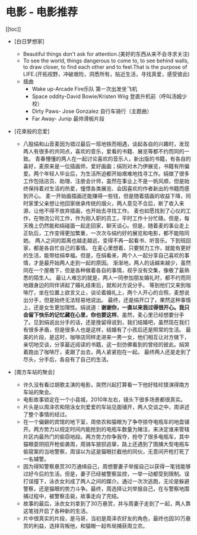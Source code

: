 # 电影 - 电影推荐

[[toc]]

* [白日梦想家]
    * Beautiful things don't ask for attention.(美好的东西从来不会寻求关注)
    * To see the world, things dangerous to come to, to see behind walls, to draw closer, to find each other and to feel.That is the purpose of LIFE.(开拓视野，冲破艰险，洞悉所有，贴近生活，寻找真爱，感受彼此)
    * 插曲
      * Wake up-Arcade Fire乐队 第一次出发坐飞机
      * Space oddity-David Bowie/Kristen Wiig 登直升机前（呼叫汤姆少校）
      * Dirty Paws- Jose Gonzalez 自行车骑行（主题曲）
      * Far Away- Junip 最帅滑板片段

* [花束般的恋爱]
    * 八股绢和山音麦因为错过最后一班地铁而相遇，谈起各自的兴趣时，发现两人有很多的共同点，喜欢的音乐，爱看的书籍、展览等都不约而同的一致。
      青春懵懂的两人在一起讨论喜欢的音乐人，新出版的书籍，有各自的喜好，麦原来是一位插画师，爱好画画；绢则对木乃伊展览，书籍有所偏爱。两个年轻人毕业后，为生活所迫都开始艰难地找寻工作。绢做了很多工作包括店员、助理、注册会计师，虽然在事业上不是一帆风顺，但是始终保持着对生活的热爱，憧憬各类展览、会因喜欢的作者新出的书籍而感到开心。
      麦一开始画插画还能赚得一些钱，但是随着插画的收益下降，同时家里父亲想让他回家继承传统的烟火，两人意见不合后，断了收入来源，让他不得不放弃插画，也开始去寻找工作。
      麦也如愿找到了心仪的工作，在物流公司工作，作为刚入职的员工，平时工作十分忙碌。但是，每天晚上仍然能和绢碰面一起走回家，聊天谈心。但是，随着麦的事业走上正轨后，工作变得更加繁重，一次次与绢约好的展览和电影，都不能陪同她。
      两人之间的距离也越走越远，变得不再一起看书、听音乐。下到班回家，都是各自忙自己的事情。
      在麦心里想着，只要努力工作，就能有更好的生活，能带给绢幸福。但是，在绢看来，两个人一起分享自己喜欢的事情，才是最开始两人走到一起的原因。
      渐渐地，两人的话越来越少，虽然同在一个屋檐下，但是各种做着各自的事情，视乎没有交集，像极了最熟悉的陌生人。
      最让人难忘的就是，两人一同参加朋友婚礼时，都不约而同地跟身边的同伴讲起了婚礼结束后，就和对方说分手。
      等到他们又来到咖啡厅，坐在位置上欲言又止，谈论着婚礼上，两个人开心的合照，麦想说出分手，但是始终无法轻易地说出。
      最终，还是绢开口了，果然这种事情上，还是女生更加理性。绢说道：**谢谢你，一直以来我过得很开心。我只会留下快乐的记忆藏在心里，你也要这样**。虽然，麦心里已经想要分手了。见到绢说出分手的话，还是挽留得说到，我们结婚吧，虽然现在我们有很多矛盾，但是很多人也是这样，结婚有了小孩后还是照常的生活。
      最美的片段，是这时，咖啡店同样走进来一男一女，他们相互让对方做下，亲切地交谈，分享最近阅读的书籍，这一刻仿佛看到的曾经的彼此。绢哭着跑出了咖啡厅，麦跟了出去，两人紧紧抱在一起。
      最终两人还是走到了尽头，分手后，各自有了自己的生活。

* [南方车站的聚会]
    * 许久没有看过胡歌主演的电影，突然兴起打算看一下他好桂纶镁演得南方车站的聚会。
    * 电影故事锁定在一个小县城，2010年左右，镜头下很多场景都很真实。
    * 片头是以周泽农和陪泳女刘爱爱的车站见面铺开，两人交谈之中，周讲述了整个事情的经过。
    * 在一个偏僻的宾馆的地下室，周依农和猫眼为了争夺掠夺电瓶车的地盘铺开。两方势力以规定时间内能抢到的电瓶车数量为赌注，来决定谁来管辖片区内最热门的偷窃地段。两方势力你争我夺，抢夺了很多电瓶车，其中猫眼耍阴招开枪偷袭周，周骑车狼狈逃窜，路上还遇到了围捕大型电瓶车偷窥案的当地警察，周误以为这是猫眼拦截他的同伙，无意间开枪打死了一名辅警。
    * 因为得知警察悬赏30万通缉自己，周想要妻子举报自己以获得一笔钱能够过好今后的生活。但是，妻子已经被警察监控，一举一动都受到限制。误打误撞下，泳衣女刘成了两人之间的媒介。通过一次次逃跑，无论是躲避警察，还是猫眼的势力斗争。最终，周选择让刘举报自己，在与警察地围捕过程中，被警察击毙，故事走向了完结。
    * 故事的最后，泳衣女刘拿到了30万悬赏，并与周妻子走到了一起，两人靠这笔钱开启了各种新的生活。
    * 片中很真实的片段，是马哥，当初是周泽农好友的角色，最终也因30万悬赏的利益，选择背叛他，和猫眼一起布局捕获周立农。